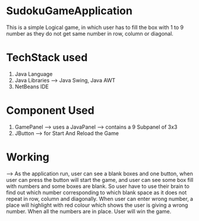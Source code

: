 # SudokuGameApplication
This is a simple Logical game, in which user has to fill the box with 1 to 9 number as they do not get same number in row, column or diagonal.

# TechStack used 
1. Java Language
2. Java Libraries --> Java Swing, Java AWT
3. NetBeans IDE

# Component Used
1. GamePanel --> uses a JavaPanel --> contains a 9 Subpanel of 3x3
2. JButton --> for Start And Reload the Game

# Working 
--> As the application run, user can see a blank boxes and one button, when user can press the button will start the game, and user can see some box fill with numbers and some boxes are blank. So user have to use their brain to find out which number corresponding to which blank space as it does not repeat in row, column and diagonally. When user can enter wrong number, a place will highlight with red colour which shows the user is giving a wrong number. When all the numbers are in place. User will win the game.

